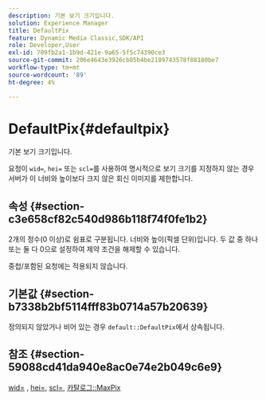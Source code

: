 ```yaml
---
description: 기본 보기 크기입니다.
solution: Experience Manager
title: DefaultPix
feature: Dynamic Media Classic,SDK/API
role: Developer,User
exl-id: 709fb2a1-1b9d-421e-9a65-5f5c74390ce3
source-git-commit: 206e4643e3926cb85b4be2189743578f88180be7
workflow-type: tm+mt
source-wordcount: '89'
ht-degree: 4%

---
```


# DefaultPix{#defaultpix}

기본 보기 크기입니다.

요청이 `wid=`, `hei=` 또는 `scl=`를 사용하여 명시적으로 보기 크기를 지정하지 않는 경우 서버가 이 너비와 높이보다 크지 않은 회신 이미지를 제한합니다.

## 속성 {#section-c3e658cf82c540d986b118f74f0fe1b2}

2개의 정수(0 이상)로 쉼표로 구분됩니다. 너비와 높이(픽셀 단위)입니다. 두 값 중 하나 또는 둘 다 0으로 설정하여 제약 조건을 해제할 수 있습니다.

중첩/포함된 요청에는 적용되지 않습니다.

## 기본값 {#section-b7338b2bf5114fff83b0714a57b20639}

정의되지 않았거나 비어 있는 경우 `default::DefaultPix`에서 상속됩니다.

## 참조 {#section-59088cd41da940e8ac0e74e2b049c6e9}

[wid=](../../../../../is-api/http-ref/image-serving-api-ref/c-http-protocol-reference/c-command-reference/r-is-http-wid.md#reference-bfeadcb67bf4485f851eb21345527e47) ,  [hei=](../../../../../is-api/http-ref/image-serving-api-ref/c-http-protocol-reference/c-command-reference/r-is-http-hei.md#reference-6d6f556ccc0e4b98a815e8a5c1944a96),  [scl=](../../../../../is-api/http-ref/image-serving-api-ref/c-http-protocol-reference/c-command-reference/r-scl.md#reference-b2a74e493d0d407e98fe350551ba3fcc),  [카탈로그::MaxPix](../../../../../is-api/image-catalog/image-serving-api-ref/c-image-catalog-reference/c-attributes-reference/r-maxpix.md#reference-e167d396ac794079ba8b5e6eb16eeda5)
